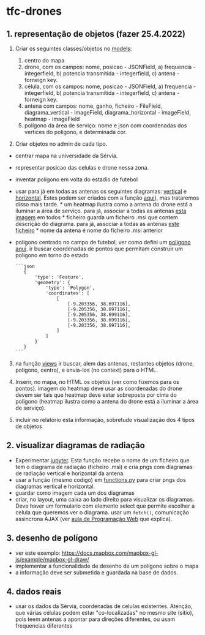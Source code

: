 # tfc-drones

## 1. representação de objetos (fazer 25.4.2022)

1. Criar os seguintes classes/objetos no [models](https://github.com/ulht-drones/tfc-drones/blob/main/drones/models.py):
   1. centro do mapa
   2. drone, com  os campos: nome, posicao - JSONField, a) frequencia - integerfield, b) potencia transmitida - integerfield, c) antena - forneign key.
   3. célula, com  os campos: nome, posicao - JSONField,  a) frequencia - integerfield, b) potencia transmitida - integerfield, c) antena - forneign key.
   4. antena com campos: nome, ganho, ficheiro - FileField, diagrama_vertical - imageField, diagrama_horizontal - imageField, heatmap - imageField 
   5. polígono da área de serviço: nome e json com coordenadas dos vertices do poligono, e determinada cor. 

2. Criar objetos no admin de cada tipo. 
* centrar mapa na universidade da Sérvia. 
* representar posicao das celulas e drone nessa zona.
* inventar polígono em volta do estadio de futebol
* usar para já em todas as antenas os seguintes diagramas: [vertical](https://github.com/ulht-drones/tfc-drones/blob/main/dados/antenna_diagrams/80010504_1750_x_co_m45_00t_vertical.png) e [horizontal](https://github.com/ulht-drones/tfc-drones/blob/main/dados/antenna_diagrams/80010504_1750_x_co_m45_00t_horizontal.png). Estes podem ser criados com a função [aqui](https://github.com/ulht-drones/tfc-drones/tree/main/dados/antenna_diagrams)), mas trataremos disso mais tarde.
      * um heatmap ilustra como a antena do drone está a iluminar a área de serviço. para já, associar a todas as antenas [esta imagem](https://github.com/ulht-drones/tfc-drones/blob/main/dados/heatmaps/heatmap.png) em todos
      * ficheiro guarda um ficheiro .msi que contem descrição do diagrama. para já, associar a todas as antenas [este ficheiro](https://github.com/ulht-drones/tfc-drones/blob/main/dados/antenna_diagrams/80010504_1750_x_co_m45_00t.msi) 
      * nome da antena é nome do ficheiro .msi anterior
* poligono centrado no campo de futebol, ver como defini um [poligono aqui](https://github.com/ulht-drones/tfc-drones/blob/16c1dfac3a7da4c0d3495ab19659ce3599c8cb04/drones/templates/drones/mapa.html#L48). ir buscar coordenadas de pontos que permitam construir um poligono em torno do estado

      ```json
         {
             'type': 'Feature',
             'geometry': {
                 'type': 'Polygon',
                 'coordinates': [
                     [
                         [-9.203356, 38.697116],
                         [-9.205356, 38.697116],
                         [-9.205356, 38.699116],
                         [-9.203356, 38.699116],
                         [-9.203356, 38.697116],
                     ]
                 ]
             }
         }
      ```



3. na função [views](https://github.com/ulht-drones/tfc-drones/blob/16c1dfac3a7da4c0d3495ab19659ce3599c8cb04/drones/views.py#L12) ir buscar, alem das antenas, restantes objetos (drone, poligono, centro), e envia-los (no context) para o HTML. 

4. Inserir, no mapa, no HTML os objetos (ver como fizemos para os pontos). imagem do heatmap deve usar as coordenadas do drone devem ser tais que heatmap deve estar sobreposta por cima do poligono (heatmap ilustra como a antena do drone está a iluminar a área de serviço).

5. incluir no relatório esta informação, sobretudo visualização dos 4 tipos de objetos


## 2. visualizar diagramas de radiação

* Experimentar [jupyter](https://github.com/ulht-drones/tfc-drones/blob/main/dados/antenna_diagrams/Desenho%20de%20diagramas%20de%20radia%C3%A7%C3%A3o%20duma%20antena.ipynb). Esta função recebe o nome de um ficheiro que tem o diagrama de radiação (ficheiro .msi) e cria pngs com diagramas de radiação vertical e horizontal da antena.
* usar a função (mesmo codigo) em [functions.py](https://github.com/ulht-drones/tfc-drones/blob/main/dados/antenna_diagrams/functions.py) para criar pngs dos diagramas vertical e horizontal. 
* guardar como imagem cada um dos diagramas
* criar, no layout, uma caixa ao lado direito para visualizar os diagramas. Deve haver um formulario com elemento select que permite escolher a celula que queremos ver o diagrama. usar um `fetch()`, comunicação assincrona AJAX (ver [aula de Programação Web](https://educast.fccn.pt/vod/clips/19qwlm80te/html5.html?locale=en) que explica).


## 3. desenho de polígono
* ver este exemplo: https://docs.mapbox.com/mapbox-gl-js/example/mapbox-gl-draw/
* implementar a funcionalidade de desenho de um polígono sobre o mapa
* a informação deve ser submetida e guardada na base de dados.

## 4. dados reais
* usar os dados da Sérvia, coordenadas de celulas existentes. Atenção, que várias células podem estar "co-localizadas" no mesmo site (sitio), pois teem antenas a apontar para direções diferentes, ou usam frequencias diferentes
